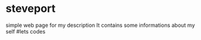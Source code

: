 # steveport
simple web page for my description
It contains some informations about my self
#lets codes
